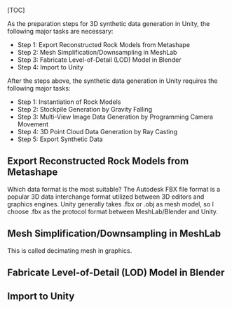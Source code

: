 [TOC]

As the preparation steps for 3D synthetic data generation in Unity, the following major tasks are necessary:

* Step 1: Export Reconstructed Rock Models from Metashape
* Step 2: Mesh Simplification/Downsampling in MeshLab
* Step 3: Fabricate Level-of-Detail (LOD) Model in Blender
* Step 4: Import to Unity

After the steps above, the synthetic data generation in Unity requires the following major tasks:

* Step 1: Instantiation of Rock Models
* Step 2: Stockpile Generation by Gravity Falling
* Step 3: Multi-View Image Data Generation by Programming Camera Movement
* Step 4: 3D Point Cloud Data Generation by Ray Casting
* Step 5: Export Synthetic Data



## Export Reconstructed Rock Models from Metashape

Which data format is the most suitable? The Autodesk FBX file format is a popular 3D data interchange format utilized between 3D editors and graphics engines. Unity generally takes .fbx or .obj as mesh model, so I choose .fbx as the protocol format between MeshLab/Blender and Unity. 

## Mesh Simplification/Downsampling in MeshLab

This is called decimating mesh in graphics.

## Fabricate Level-of-Detail (LOD) Model in Blender

## Import to Unity